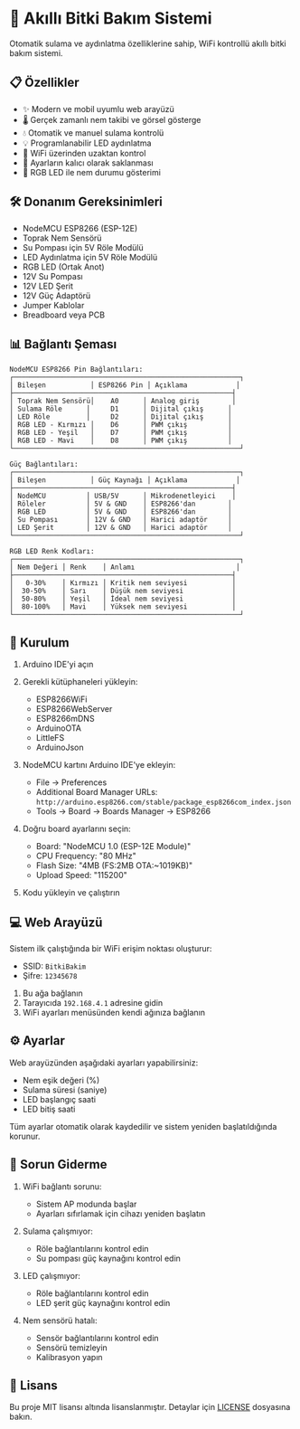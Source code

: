 # 🌱 Akıllı Bitki Bakım Sistemi

Otomatik sulama ve aydınlatma özelliklerine sahip, WiFi kontrollü akıllı bitki bakım sistemi.

## 📋 Özellikler

- ✨ Modern ve mobil uyumlu web arayüzü
- 🌡️ Gerçek zamanlı nem takibi ve görsel gösterge
- 💧 Otomatik ve manuel sulama kontrolü
- 💡 Programlanabilir LED aydınlatma
- 📱 WiFi üzerinden uzaktan kontrol
- 💾 Ayarların kalıcı olarak saklanması
- 🎨 RGB LED ile nem durumu gösterimi

## 🛠️ Donanım Gereksinimleri

- NodeMCU ESP8266 (ESP-12E)
- Toprak Nem Sensörü
- Su Pompası için 5V Röle Modülü
- LED Aydınlatma için 5V Röle Modülü
- RGB LED (Ortak Anot)
- 12V Su Pompası
- 12V LED Şerit
- 12V Güç Adaptörü
- Jumper Kablolar
- Breadboard veya PCB

## 📊 Bağlantı Şeması

```
NodeMCU ESP8266 Pin Bağlantıları:
┌────────────────────────────────────────────────────────┐
│ Bileşen           │ ESP8266 Pin │ Açıklama            │
├──────────────────────────────────────────────────────┤
│ Toprak Nem Sensörü│    A0      │ Analog giriş        │
│ Sulama Röle      │     D1      │ Dijital çıkış      │
│ LED Röle         │     D2      │ Dijital çıkış      │
│ RGB LED - Kırmızı │    D6      │ PWM çıkış          │
│ RGB LED - Yeşil   │    D7      │ PWM çıkış          │
│ RGB LED - Mavi    │    D8      │ PWM çıkış          │
└────────────────────────────────────────────────────────┘

Güç Bağlantıları:
┌────────────────────────────────────────────────────────┐
│ Bileşen           │ Güç Kaynağı │ Açıklama            │
├──────────────────────────────────────────────────────┤
│ NodeMCU          │ USB/5V      │ Mikrodenetleyici    │
│ Röleler          │ 5V & GND    │ ESP8266'dan        │
│ RGB LED          │ 5V & GND    │ ESP8266'dan        │
│ Su Pompası       │ 12V & GND   │ Harici adaptör     │
│ LED Şerit        │ 12V & GND   │ Harici adaptör     │
└────────────────────────────────────────────────────────┘

RGB LED Renk Kodları:
┌────────────────────────────────────────────────────────┐
│ Nem Değeri │ Renk    │ Anlamı                         │
├──────────────────────────────────────────────────────┤
│   0-30%    │ Kırmızı │ Kritik nem seviyesi           │
│  30-50%    │ Sarı    │ Düşük nem seviyesi            │
│  50-80%    │ Yeşil   │ İdeal nem seviyesi            │
│  80-100%   │ Mavi    │ Yüksek nem seviyesi           │
└────────────────────────────────────────────────────────┘
```

## 🚀 Kurulum

1. Arduino IDE'yi açın
2. Gerekli kütüphaneleri yükleyin:
   - ESP8266WiFi
   - ESP8266WebServer
   - ESP8266mDNS
   - ArduinoOTA
   - LittleFS
   - ArduinoJson

3. NodeMCU kartını Arduino IDE'ye ekleyin:
   - File -> Preferences
   - Additional Board Manager URLs: `http://arduino.esp8266.com/stable/package_esp8266com_index.json`
   - Tools -> Board -> Boards Manager -> ESP8266

4. Doğru board ayarlarını seçin:
   - Board: "NodeMCU 1.0 (ESP-12E Module)"
   - CPU Frequency: "80 MHz"
   - Flash Size: "4MB (FS:2MB OTA:~1019KB)"
   - Upload Speed: "115200"

5. Kodu yükleyin ve çalıştırın

## 💻 Web Arayüzü

Sistem ilk çalıştığında bir WiFi erişim noktası oluşturur:
- SSID: `BitkiBakim`
- Şifre: `12345678`

1. Bu ağa bağlanın
2. Tarayıcıda `192.168.4.1` adresine gidin
3. WiFi ayarları menüsünden kendi ağınıza bağlanın

## ⚙️ Ayarlar

Web arayüzünden aşağıdaki ayarları yapabilirsiniz:
- Nem eşik değeri (%)
- Sulama süresi (saniye)
- LED başlangıç saati
- LED bitiş saati

Tüm ayarlar otomatik olarak kaydedilir ve sistem yeniden başlatıldığında korunur.

## 🔧 Sorun Giderme

1. WiFi bağlantı sorunu:
   - Sistem AP modunda başlar
   - Ayarları sıfırlamak için cihazı yeniden başlatın

2. Sulama çalışmıyor:
   - Röle bağlantılarını kontrol edin
   - Su pompası güç kaynağını kontrol edin

3. LED çalışmıyor:
   - Röle bağlantılarını kontrol edin
   - LED şerit güç kaynağını kontrol edin

4. Nem sensörü hatalı:
   - Sensör bağlantılarını kontrol edin
   - Sensörü temizleyin
   - Kalibrasyon yapın

## 📝 Lisans

Bu proje MIT lisansı altında lisanslanmıştır. Detaylar için [LICENSE](LICENSE) dosyasına bakın.

